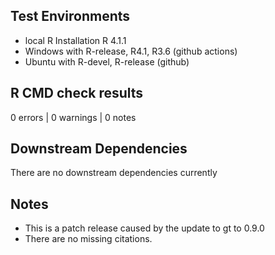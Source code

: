 ## Test Environments

* local R Installation R 4.1.1
* Windows with R-release, R4.1, R3.6 (github actions)
* Ubuntu with R-devel, R-release (github)


## R CMD check results

0 errors | 0 warnings | 0 notes

## Downstream Dependencies

There are no downstream dependencies currently

## Notes

* This is a patch release caused by the update to gt to 0.9.0
* There are no missing citations.


